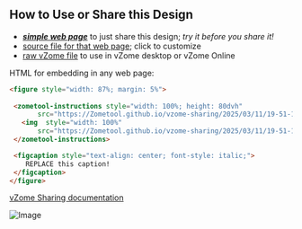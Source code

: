 
## How to Use or Share this Design

 - [***simple web page***](<https://Zometool.github.io/vzome-sharing/2025/03/11/19-51-19-087Z-PRJ-BUB-1-Hypercube-Wand/>) to just share this design; *try it before you share it!*
 - [source file for that web page](<https://github.com/Zometool/vzome-sharing/edit/main/2025/03/11/19-51-19-087Z-PRJ-BUB-1-Hypercube-Wand/index.md>); click to customize
 - [raw vZome file](<https://raw.githubusercontent.com/Zometool/vzome-sharing/main/2025/03/11/19-51-19-087Z-PRJ-BUB-1-Hypercube-Wand/PRJ-BUB-1-Hypercube-Wand.vZome>) to use in vZome desktop or vZome Online
 
 HTML for embedding in any web page:
 ```html
<figure style="width: 87%; margin: 5%">
  
  <zometool-instructions style="width: 100%; height: 80dvh"
        src="https://Zometool.github.io/vzome-sharing/2025/03/11/19-51-19-087Z-PRJ-BUB-1-Hypercube-Wand/PRJ-BUB-1-Hypercube-Wand.vZome" >
    <img  style="width: 100%"
        src="https://Zometool.github.io/vzome-sharing/2025/03/11/19-51-19-087Z-PRJ-BUB-1-Hypercube-Wand/PRJ-BUB-1-Hypercube-Wand.png" >
  </zometool-instructions>

  <figcaption style="text-align: center; font-style: italic;">
     REPLACE this caption!
  </figcaption>
</figure>

 ```

[vZome Sharing documentation](https://vzome.github.io/vzome/sharing.html#how-it-works)

![Image](<PRJ-BUB-1-Hypercube-Wand.png>)

